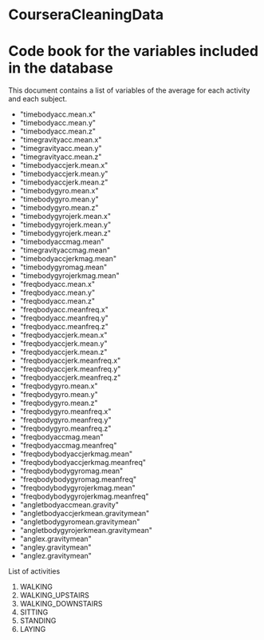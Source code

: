# CourseraCleaningData

# Code book for the variables included in the database

This document contains a list of variables of the average for each activity and each subject.

- "timebodyacc.mean.x" 
- "timebodyacc.mean.y" 
- "timebodyacc.mean.z" 
- "timegravityacc.mean.x" 
- "timegravityacc.mean.y" 
- "timegravityacc.mean.z" 
- "timebodyaccjerk.mean.x" 
- "timebodyaccjerk.mean.y" 
- "timebodyaccjerk.mean.z" 
- "timebodygyro.mean.x" 
- "timebodygyro.mean.y" 
- "timebodygyro.mean.z" 
- "timebodygyrojerk.mean.x" 
- "timebodygyrojerk.mean.y" 
- "timebodygyrojerk.mean.z" 
- "timebodyaccmag.mean" 
- "timegravityaccmag.mean" 
- "timebodyaccjerkmag.mean" 
- "timebodygyromag.mean" 
- "timebodygyrojerkmag.mean" 
- "freqbodyacc.mean.x" 
- "freqbodyacc.mean.y" 
- "freqbodyacc.mean.z" 
- "freqbodyacc.meanfreq.x" 
- "freqbodyacc.meanfreq.y" 
- "freqbodyacc.meanfreq.z" 
- "freqbodyaccjerk.mean.x" 
- "freqbodyaccjerk.mean.y" 
- "freqbodyaccjerk.mean.z" 
- "freqbodyaccjerk.meanfreq.x" 
- "freqbodyaccjerk.meanfreq.y" 
- "freqbodyaccjerk.meanfreq.z" 
- "freqbodygyro.mean.x" 
- "freqbodygyro.mean.y" 
- "freqbodygyro.mean.z" 
- "freqbodygyro.meanfreq.x" 
- "freqbodygyro.meanfreq.y" 
- "freqbodygyro.meanfreq.z" 
- "freqbodyaccmag.mean" 
- "freqbodyaccmag.meanfreq" 
- "freqbodybodyaccjerkmag.mean" 
- "freqbodybodyaccjerkmag.meanfreq" 
- "freqbodybodygyromag.mean" 
- "freqbodybodygyromag.meanfreq" 
- "freqbodybodygyrojerkmag.mean" 
- "freqbodybodygyrojerkmag.meanfreq" 
- "angletbodyaccmean.gravity" 
- "angletbodyaccjerkmean.gravitymean" 
- "angletbodygyromean.gravitymean" 
- "angletbodygyrojerkmean.gravitymean" 
- "anglex.gravitymean" 
- "angley.gravitymean" 
- "anglez.gravitymean"

List of activities

1. WALKING
2. WALKING_UPSTAIRS
3. WALKING_DOWNSTAIRS
4. SITTING
5. STANDING
6. LAYING
